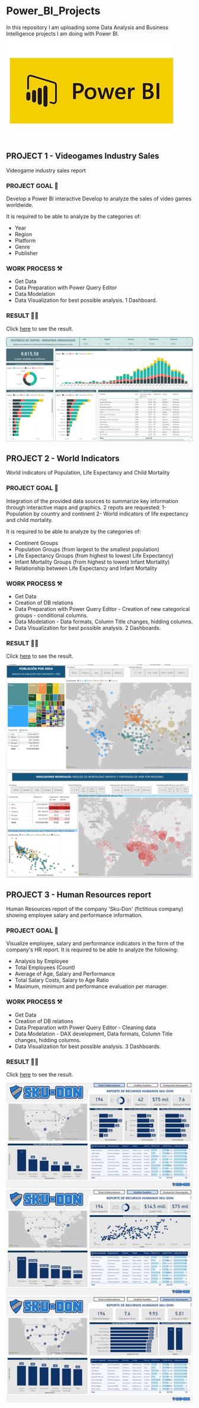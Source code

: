 # Power_BI_Projects


In this repository I am uploading some Data Analysis and Business Intelligence projects I am doing with Power BI.

![Image text](https://github.com/Davidteje/Power_BI_projects/blob/main/img/Power_BI.jpg)



## PROJECT 1 - Videogames Industry Sales
Videogame industry sales report

### PROJECT GOAL 🎯
Develop a Power BI interactive Develop to analyze the sales of video games worldwide.

It is required to be able to analyze by the categories of:
- Year
- Region
- Platform
- Genre
- Publisher

### WORK PROCESS  ⚒️
- Get Data
- Data Preparation with Power Query Editor
- Data Modelation 
- Data Visualization for best possible analysis. 1 Dashboard.

### RESULT 👨‍💻

Click [here](https://app.powerbi.com/view?r=eyJrIjoiNGE5M2Y0MTgtOWJjYi00ZGYwLWJmNTEtMjdkNzRiYTAxMDg4IiwidCI6IjE2NTM0Y2YxLWIxZDMtNDQwZi1iMWZiLTIyYzI1ZDcyM2E1OSIsImMiOjl9) to see the result.

![Image text](https://github.com/Davidteje/Power_BI_projects/blob/main/img/BI%20Dashboard_P1.png)



## PROJECT 2 - World Indicators
World indicators of Population, Life Expectancy and Child Mortality

### PROJECT GOAL 🎯
Integration of the provided data sources to summarize key information through interactive maps and graphics. 
2 repots are requested:
1- Population by country and continent
2- World indicators of life expectancy and child mortality.

It is required to be able to analyze by the categories of:
- Continent Groups
- Population Groups (from largest to the smallest population)
- Life Expectancy Groups (from highest to lowest Life Expectancy)
- Infant Mortality Groups (from highest to lowest Infant Mortality)
- Relationship between Life Expectancy and Infant Mortality 

### WORK PROCESS  ⚒️
- Get Data 
- Creation of DB relations
- Data Preparation with Power Query Editor - Creation of new categorical groups - conditional columns.
- Data Modelation - Data formats, Column Title changes, hidding columns.
- Data Visualization for best possible analysis. 2 Dashboards.

### RESULT 👨‍💻

Click [here](https://app.powerbi.com/view?r=eyJrIjoiZjljZDFkMjUtN2FiZC00ODQ2LWE0ZmQtYzJlOTczNjI2Yzk0IiwidCI6IjE2NTM0Y2YxLWIxZDMtNDQwZi1iMWZiLTIyYzI1ZDcyM2E1OSIsImMiOjl9) to see the result.

![Image text](https://github.com/Davidteje/Power_BI_projects/blob/main/img/BI%20Dashboard_P2_1.png)
![Image text](https://github.com/Davidteje/Power_BI_projects/blob/main/img/BI%20Dashboard_P2_2.png)



## PROJECT 3 - Human Resources report
Human Resources report of the company 'Sku-Don' (fictitious company) showing employee salary and performance information.

### PROJECT GOAL 🎯
Visualize employee, salary and performance indicators in the form of the company's HR report.
It is required to be able to analyze the following:
- Analysis by Employee
- Total Employees (Count)
- Average of Age, Salary and Performance
- Total Salary Costs, Salary to Age Ratio
- Maximum, minimum and performance evaluation per manager.

### WORK PROCESS  ⚒️
- Get Data 
- Creation of DB relations
- Data Preparation with Power Query Editor - Cleaning data
- Data Modelation - DAX development, Data formats, Column Title changes, hidding columns.
- Data Visualization for best possible analysis. 3 Dashboards.

### RESULT 👨‍💻

Click [here](https://app.powerbi.com/view?r=eyJrIjoiNzA3ZjA5ZmQtZmI2Yy00MGI0LThiZmMtN2I2ZDNlM2Y0NmFlIiwidCI6IjE2NTM0Y2YxLWIxZDMtNDQwZi1iMWZiLTIyYzI1ZDcyM2E1OSIsImMiOjl9&pageName=ReportSection) to see the result.

![Image text](https://github.com/Davidteje/Power_BI_projects/blob/main/img/BI%20Dashboard_P3_1.png)
![Image text](https://github.com/Davidteje/Power_BI_projects/blob/main/img/BI%20Dashboard_P3_2.png)
![Image text](https://github.com/Davidteje/Power_BI_projects/blob/main/img/BI%20Dashboard_P3_3.png)


